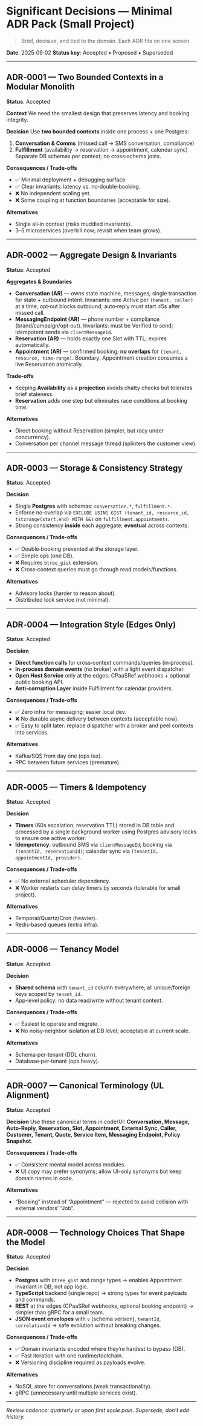# Significant Decisions — Minimal ADR Pack (Small Project)

> Brief, decisive, and tied to the domain. Each ADR fits on one screen.

**Date**: 2025‑09‑02
**Status key**: Accepted ▪ Proposed ▪ Superseded

---

## ADR‑0001 — Two Bounded Contexts in a Modular Monolith

**Status**: Accepted

**Context**
We need the smallest design that preserves latency and booking integrity.

**Decision**
Use **two bounded contexts** inside one process + one Postgres:

1. **Conversation & Comms** (missed call → SMS conversation, compliance)
2. **Fulfillment** (availability → reservation → appointment, calendar sync)
   Separate DB schemas per context; no cross‑schema joins.

**Consequences / Trade‑offs**

* ✅ Minimal deployment + debugging surface.
* ✅ Clear invariants: latency vs. no‑double‑booking.
* ❌ No independent scaling yet.
* ❌ Some coupling at function boundaries (acceptable for size).

**Alternatives**

* Single all‑in context (risks muddled invariants).
* 3–5 microservices (overkill now; revisit when team grows).

---

## ADR‑0002 — Aggregate Design & Invariants

**Status**: Accepted

**Aggregates & Boundaries**

* **Conversation (AR)** — owns state machine, messages; single transaction for state + outbound intent.
  Invariants: one Active per `(tenant, caller)` at a time; opt‑out blocks outbound; auto‑reply must start ≤5s after missed call.
* **MessagingEndpoint (AR)** — phone number + compliance (brand/campaign/opt‑out).
  Invariants: must be Verified to send; idempotent sends via `clientMessageId`.
* **Reservation (AR)** — holds exactly one Slot with TTL; expires automatically.
* **Appointment (AR)** — confirmed booking; **no overlaps** for `(tenant, resource, time-range)`.
  Boundary: Appointment creation consumes a live Reservation atomically.

**Trade‑offs**

* Keeping **Availability** as a **projection** avoids chatty checks but tolerates brief staleness.
* **Reservation** adds one step but eliminates race conditions at booking time.

**Alternatives**

* Direct booking without Reservation (simpler, but racy under concurrency).
* Conversation per channel message thread (splinters the customer view).

---

## ADR‑0003 — Storage & Consistency Strategy

**Status**: Accepted

**Decision**

* Single **Postgres** with schemas: `conversation.*`, `fulfillment.*`.
* Enforce no‑overlap via `EXCLUDE USING GIST (tenant_id, resource_id, tstzrange(start,end) WITH &&)` on `fulfillment.appointments`.
* Strong consistency **inside** each aggregate; **eventual** across contexts.

**Consequences / Trade‑offs**

* ✅ Double‑booking prevented at the storage layer.
* ✅ Simple ops (one DB).
* ❌ Requires `btree_gist` extension.
* ❌ Cross‑context queries must go through read models/functions.

**Alternatives**

* Advisory locks (harder to reason about).
* Distributed lock service (not minimal).

---

## ADR‑0004 — Integration Style (Edges Only)

**Status**: Accepted

**Decision**

* **Direct function calls** for cross‑context commands/queries (in‑process).
* **In‑process domain events** (no broker) with a light event dispatcher.
* **Open Host Service** only at the edges: CPaaSRef webhooks + optional public booking API.
* **Anti‑corruption Layer** inside Fulfillment for calendar providers.

**Consequences / Trade‑offs**

* ✅ Zero infra for messaging; easier local dev.
* ❌ No durable async delivery between contexts (acceptable now).
* ✅ Easy to split later: replace dispatcher with a broker and peel contexts into services.

**Alternatives**

* Kafka/SQS from day one (ops tax).
* RPC between future services (premature).

---

## ADR‑0005 — Timers & Idempotency

**Status**: Accepted

**Decision**

* **Timers** (60s escalation, reservation TTL) stored in DB table and processed by a single background worker using Postgres advisory locks to ensure one active worker.
* **Idempotency**: outbound SMS via `clientMessageId`; booking via `(tenantId, reservationId)`; calendar sync via `(tenantId, appointmentId, provider)`.

**Consequences / Trade‑offs**

* ✅ No external scheduler dependency.
* ❌ Worker restarts can delay timers by seconds (tolerable for small project).

**Alternatives**

* Temporal/Quartz/Cron (heavier).
* Redis‑based queues (extra infra).

---

## ADR‑0006 — Tenancy Model

**Status**: Accepted

**Decision**

* **Shared schema** with `tenant_id` column everywhere; all unique/foreign keys scoped by `tenant_id`.
* App‑level policy: no data read/write without tenant context.

**Consequences / Trade‑offs**

* ✅ Easiest to operate and migrate.
* ❌ No noisy‑neighbor isolation at DB level; acceptable at current scale.

**Alternatives**

* Schema‑per‑tenant (DDL churn).
* Database‑per‑tenant (ops heavy).

---

## ADR-0007 — Canonical Terminology (UL Alignment)

**Status**: Accepted

**Decision**
Use these canonical terms in code/UI: **Conversation, Message, Auto-Reply, Reservation, Slot, Appointment, External Sync, Caller, Customer, Tenant, Quote, Service Item, Messaging Endpoint, Policy Snapshot**.

**Consequences / Trade-offs**

* ✅ Consistent mental model across modules.
* ❌ UI copy may prefer synonyms; allow UI-only synonyms but keep domain names in code.

**Alternatives**

* “Booking” instead of “Appointment” — rejected to avoid collision with external vendors’ “Job”.

---

## ADR‑0008 — Technology Choices That Shape the Model

**Status**: Accepted

**Decision**

* **Postgres** with `btree_gist` and range types → enables Appointment invariant in DB, not app logic.
* **TypeScript** backend (single repo) → strong types for event payloads and commands.
* **REST** at the edges (CPaaSRef webhooks, optional booking endpoint) → simpler than gRPC for a small team.
* **JSON event envelopes** with `v` (schema version), `tenantId`, `correlationId` → safe evolution without breaking changes.

**Consequences / Trade‑offs**

* ✅ Domain invariants encoded where they’re hardest to bypass (DB).
* ✅ Fast iteration with one runtime/toolchain.
* ❌ Versioning discipline required as payloads evolve.

**Alternatives**

* NoSQL store for conversations (weak transactionality).
* gRPC (unnecessary until multiple services exist).

---

*Review cadence: quarterly or upon first scale pain. Supersede, don’t edit history.*
